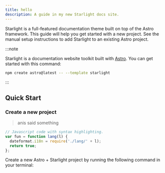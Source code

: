 ```yaml
---
title: hello
description: A guide in my new Starlight docs site.
---
```


Starlight is a full-featured documentation theme built on top of the Astro framework. This guide will help you get started with a new project. See the manual setup instructions to add Starlight to an existing Astro project.

:::note

Starlight is a documentation website toolkit built with [Astro](https://astro.build/). You can get started with this command:

```sh
npm create astro@latest -- --template starlight
```

:::

## Quick Start

### Create a new project

> anis said something

```js
// Javascript code with syntax highlighting.
var fun = function lang(l) {
  dateformat.i18n = require('./lang/' + l);
  return true;
};
```

Create a new Astro + Starlight project by running the following command in your terminal:

<!-- - Read [about how-to guides](https://diataxis.fr/how-to-guides/) in the Diátaxis framework -->

